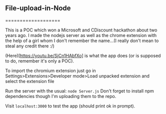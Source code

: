 ## File-upload-in-Node
===================

This is a POC which won a Microsoft and CDiscount hackathon about two years ago. I made the nodejs server as well as the chrome extension with the help of a girl whom I don't remember the name...(I really don't mean to steal any credit there :/)

(Here)[https://youtu.be/SjCn1HAbfXo] is what the app does (or is supposed to do, remember it's only a POC).

To import the chromium extension just go in Settings>Extensions>Developer mode>Load unpacked extension and select the extension file

Run the server with the usual:
```node Server.js``` 
Don't forget to install npm dependencies though I'm uploading them  to the repo.

Visit ```localhost:3000``` to test the app (should print ok in prompt).




